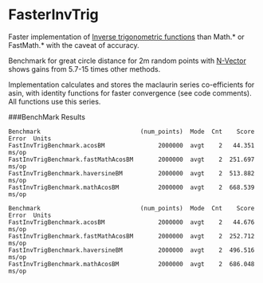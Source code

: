 # FasterInvTrig

Faster implementation of [Inverse trigonometric functions](https://en.wikipedia.org/wiki/Inverse_trigonometric_functions) 
than Math.* or FastMath.* with the caveat of accuracy.

Benchmark for great circle distance for 2m random points with [N-Vector](https://en.wikipedia.org/wiki/N-vector#Example:_Great_circle_distance)
shows gains from 5.7-15 times other methods.

Implementation calculates and stores the maclaurin series co-efficients for asin, 
with identity functions for faster convergence (see code comments). 
All functions use this series.

###BenchMark Results

```
Benchmark                            (num_points)  Mode  Cnt    Score   Error  Units
FastInvTrigBenchmark.acosBM               2000000  avgt    2   44.351          ms/op
FastInvTrigBenchmark.fastMathAcosBM       2000000  avgt    2  251.697          ms/op
FastInvTrigBenchmark.haversineBM          2000000  avgt    2  513.882          ms/op
FastInvTrigBenchmark.mathAcosBM           2000000  avgt    2  668.539          ms/op

Benchmark                            (num_points)  Mode  Cnt    Score   Error  Units
FastInvTrigBenchmark.acosBM               2000000  avgt    2   44.676          ms/op
FastInvTrigBenchmark.fastMathAcosBM       2000000  avgt    2  252.712          ms/op
FastInvTrigBenchmark.haversineBM          2000000  avgt    2  496.516          ms/op
FastInvTrigBenchmark.mathAcosBM           2000000  avgt    2  686.048          ms/op
```